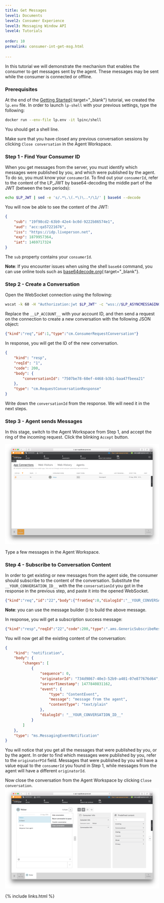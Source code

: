 ```yaml
---
title: Get Messages 
level1: Documents
level2: Consumer Experience
level3: Messaging Window API
level4: Tutorials

order: 10
permalink: consumer-int-get-msg.html

---
```


In this tutorial we will demonstrate the mechanism that enables the consumer to get messages sent by the agent. These messages may be sent while the consumer is connected or offline.

### Prerequisites

At the end of the [Getting Started](consumer-int-getting-started.html){:target="_blank"} tutorial, we created the ``lp.env`` file. In order to launch ``lp-shell`` with your previous settings, type the following:

```sh
docker run --env-file lp.env -it lpinc/shell
```
You should get a shell line.

Make sure that you have closed any previous conversation sessions by clicking ``Close conversation`` in the Agent Workspace.

### Step 1 - Find Your Consumer ID

When you get messages from the server, you must identify which messages were published by you, and which were published by the agent. To do so, you must know your ``consumerId``. To find out your ``consumerId``, refer to the content of the LP_JWT by base64-decoding the middle part of the JWT (between the two periods):

```sh
echo $LP_JWT | sed -e 's/.*\.\(.*\)\..*/\1/' | base64 --decode
```

You will now be able to see the content of the JWT:

```json
{
	"sub": "19f98cd2-63b9-42e4-bc0d-9222b86574e1",
	"aud": "acc:qa57221676",
	"iss": "https://idp.liveperson.net",
	"exp": 1879957364,
	"iat": 1469717324
}
```

The ``sub`` property contains your ``consumerId``.

**Note**: If you encounter issues when using the shell ``base64`` command, you can use online tools such as [base64decode.org](https://www.base64decode.org/){:target="_blank"}.

### Step 2 - Create a Conversation
Open the WebSocket connection using the following:

```sh
wscat -k 60 -H "Authorization:jwt $LP_JWT" -c "wss://$LP_ASYNCMESSAGINGENT/ws_api/account/$LP_ACCOUNT/messaging/consumer?v=3"
```

Replace the ``__LP_ACCOUNT__`` with your account ID, and then send a request on the connection to create a new conversation with the following JSON object: 

```json
{"kind":"req","id":1,"type":"cm.ConsumerRequestConversation"}
```

In response, you will get the ID of the new conversation.

```json
{
	"kind": "resp",
	"reqId": "1",
	"code": 200,
	"body": {
		"conversationId": "7507be78-60ef-4468-b3b1-baa47fbeea21"
	},
	"type": "cm.RequestConversationResponse"
}
```

Write down the ``conversationId`` from the response. We will need it in the next steps.

### Step 3 - Agent sends Messages
In this stage, switch to the Agent Workspace from Step 1, and accept the ring of the incoming request. Click the blinking ``Accept`` button.

![agent-ring](img/ring.png)

Type a few messages in the Agent Workspace.

### Step 4 - Subscribe to Conversation Content

In order to get existing or new messages from the agent side, the consumer should subscribe to the content of the conversation. Substitute the ``__YOUR_CONVERSATION_ID__`` with the the ``consersationId`` you got in the response in the previous step, and paste it into the opened WebSocket. 

```json
{"kind":"req","id":"22","body":{"fromSeq":0,"dialogId":"__YOUR_CONVERSATION_ID__"},"type":"ms.SubscribeMessagingEvents"}
```
**Note**: you can use the message builder (<a href="consumer-int-msg-sub-events.html" target="_blank"><i class="fa fa-magic" aria-hidden="true"></i></a>) to build the above message. 

In response, you will get a subscription success message:

```json
{"kind":"resp","reqId":"22","code":200,"type":".ams.GenericSubscribeResponse"}
```

You will now get all the existing content of the conversation:

```json
{
	"kind": "notification",
	"body": {
		"changes": [
			{
				"sequence": 0,
				"originatorId": "734d9867-40e3-52b9-a401-07e877676d64",
				"serverTimestamp": 1477840831162,
				"event": {
					"type": "ContentEvent",
					"message": "message from the agent",
					"contentType": "text/plain"
				},
				"dialogId": "__YOUR_CONVERSATION_ID__"
			}
		]
	},
	"type": "ms.MessagingEventNotification"
}
```

You will notice that you get all the messages that were published by you, or by the agent. In order to find which messages were published by you, refer to the ``originatorPId`` field. Messages that were published by you will have a value equal to the ``consumerId`` you found in Step 1, while messages from the agent will have a different ``originatorId``.

Now close the conversation from the Agent Workspace by clicking ``Close conversation``.
![close](img/close.png)

{% include links.html %}
